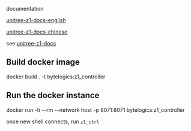 documentation

[unitree-z1-docs-english](http://dev-z1.unitree.com)

[unitree-z1-docs-chinese](http://dev-z1.cn.unitree.com)

see [unitree-z1-docs](http://dev-z1.unitree.com)

## Build docker image
docker build . -t bytelogics:z1_controller

## Run the docker instance
docker run -ti --rm --network host -p 8071:8071 bytelogics:z1_controller

once new shell connects, run `z1_ctrl`